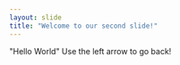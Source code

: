 ```yaml
---
layout: slide
title: "Welcome to our second slide!"
---
```

"Hello World" 
Use the left arrow to go back!
